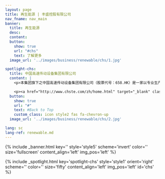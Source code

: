```yaml
---
layout: page
title: 再生能源 | 丰盛控股有限公司
nav_fname: nav_main
banner:
  title: 再生能源
  desc:
  content:
  button:
    show: true
    url: "#chs"
    text: 了解更多
  image_url: '../images/business/renewable/chs/1.jpg'

spotlight-chs:
  title: 中国高速传动设备集团有限公司
  content: |
    <p>本集团旗下之中国高速传动设备集团有限公司（股票代号：658.HK）是一家以专业生产高速重载传动设备为主的大型企业集团。公司成立于1969年，2007年在香港联交所上市，迄今已走过近五十个年头，公司持续发展，已成为涵盖风力发电、工业装备、轨道交通、机床等业务领域的全球传动领域的领导者。</p>

    <p><a href="http://www.chste.com/zh/home.html" target="_blank" class="button">前往网站</a></p>
  button:
    show: true
    url: "#"
    text: #Back to Top
    custom_class: icon style2 fas fa-chevron-up
  image_url: '../images/business/renewable/chs/2.jpg'

lang: sc
lang-ref: renewable.md
---
```

<!-- Welcome Banner -->
{% include _banner.html key='' style='style5' scheme='invert' color='' size='fullscreen' content_align='left' img_pos='left' %}

<!-- Properties -->
{% include _spotlight.html key='spotlight-chs' style='style1' orient='right' scheme='' color='' size='fifty' content_align='left' img_pos='left' id='chs' %}

